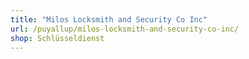 ```yaml
---
title: "Milos Locksmith and Security Co Inc"
url: /puyallup/milos-locksmith-and-security-co-inc/
shop: Schlüsseldienst
---
```

